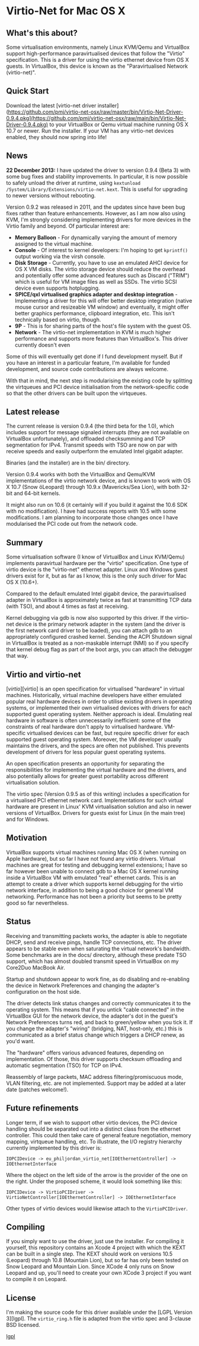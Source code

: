 # Virtio-Net for Mac OS X

## What's this about?

Some virtualisation environments, namely Linux KVM/Qemu and VirtualBox support
high-performance paravirtualised devices that follow the "Virtio" specification.
This is a driver for using the virtio ethernet device from OS X guests.
In VirtualBox, this device is known as the "Paravirtualised Network (virtio-net)".

## Quick Start

Download the latest [virtio-net driver installer](https://github.com/pmj/virtio-net-osx/raw/master/bin/Virtio-Net-Driver-0.9.4.pkg](https://github.com/pmj/virtio-net-osx/raw/main/bin/Virtio-Net-Driver-0.9.4.pkg)
to your VirtualBox or Qemu virtual machine running OS X 10.7 or newer. Run the
installer. If your VM has any virtio-net devices enabled, they should now
spring into life!

## News

**22 December 2013:** I have updated the driver to version 0.9.4 (Beta 3) with some bug fixes and stability
improvements. In particular, it is now possible to safely unload the driver at
runtime, using `kextunload /System/Library/Extensions/virtio-net.kext`. This is
useful for upgrading to newer versions without rebooting.

Version 0.9.2 was released in 2011, and the updates since have been bug fixes
rather than feature enhancements.
However, as I am now also using KVM, I'm strongly considering implementing drivers
for more devices in the Virtio family and beyond. Of particular interest are:

 * **Memory Balloon** - For dynamically varying the amount of memory assigned to the virtual machine.
 * **Console** - Of interest to kernel developers: I'm hoping to get `kprintf()` output working via the virsh console.
 * **Disk Storage** - Currently, you have to use an emulated AHCI device for OS X VM
disks. The virtio storage device should reduce the overhead and potentially offer
some advanced features such as Discard ("TRIM") which is useful for VM image files
as well as SSDs. The virtio SCSI device even supports hotplugging.
 * **SPICE/qxl virtualised graphics adapter and desktop integration** - Implementing a driver for this will
offer better desktop integration (native mouse cursor and resizeable VM window)
and eventually, it might offer better graphics performance, clipboard integration,
etc. This isn't technically based on virtio, though.
 * **9P** - This is for sharing parts of the host's file system with the guest OS.
 * **Network** - The virtio-net implementation in KVM is much higher performance
and supports more features than VirtualBox's. This driver currently doesn't even 

Some of this will eventually get done if I fund development myself. But if you
have an interest in a particular feature, I'm available for funded development,
and source code contributions are always welcome.

With that in mind, the next step is modularising the existing code by splitting
the virtqueues and PCI device initialisation from the network-specific code so
that the other drivers can be built upon the virtqueues.

## Latest release

The current release is version 0.9.4 (the third beta for the 1.0), which includes support
for message signaled interrupts (they are not available on VirtualBox unfortunately),
and offloaded checksumming and TCP segmentation for IPv4. Transmit speeds with TSO are
now on par with receive speeds and easily outperform the emulated Intel gigabit
adapter.

Binaries (and the installer) are in the bin/ directory.

Version 0.9.4 works with both the VirtualBox and Qemu/KVM implementations of the
virtio network device, and is known to work with OS X 10.7 (Snow öLeopard) through
10.9.x (Mavericks/Sea Lion), with both 32-bit and 64-bit kernels.

It might also run on 10.6 (it certainly will if you build it against the 10.6
SDK with no modification). I have had success reports with 10.5 with some
modifications. I am planning to incorporate those changes once I have modularised
the PCI code out from the network code.

## Summary

Some virtualisation software (I know of VirtualBox and Linux KVM/Qemu) implements
paravirtual hardware per the "virtio" specification. One type of virtio device
is the "virtio-net" ethernet adapter. Linux and Windows guest drivers exist for
it, but as far as I know, this is the only such driver for Mac OS X (10.6+).

Compared to the default emulated Intel gigabit device, the paravirtualised adapter
in VirtualBox is approximately twice as fast at transmitting TCP data (with TSO), and about 4
times as fast at receiving.

Kernel debugging via gdb is now also supported by this driver. If the virtio-net
device is the primary network adapter in the system (and the driver is the first
network card driver to be loaded), you can attach gdb to an appropriately
configured crashed kernel. Sending the ACPI Shutdown signal in VirtualBox is
treated as a non-maskable interrupt (NMI) so if you specify that kernel debug
flag as part of the boot args, you can attach the debugger that way.

## Virtio and virtio-net

[*virtio*][virtio] is an open specification for virtualised "hardware" in
virtual machines. Historically, virtual machine developers have either emulated
popular real hardware devices in order to utilise existing drivers in operating
systems, or implemented their own virtualised devices with drivers for each
supported guest operating system. Neither approach is ideal. Emulating
real hardware in software is often unnecessarily inefficient: some of the
constraints of real hardware don't apply to virtualised hardware. VM-specific
virtualised devices can be fast, but require specific driver for each supported
guest operating system. Moreover, the VM developer usually maintains the drivers,
and the specs are often not published. This prevents development of drivers for
less popular guest operating systems.

An open specification presents an
opportunity for separating the responsibilities for implementing the virtual
hardware and the drivers, and also potentially allows for greater guest
portability across different virtualisation solution.

The virtio spec (Version 0.9.5 as of this writing) includes a specification for a
virtualised PCI ethernet network card. Implementations for such virtual hardware
are present in Linux' KVM virtualisation solution and also in newer versions of
VirtualBox. Drivers for guests exist for Linux (in the main tree) and for
Windows.

## Motivation

VirtualBox supports virtual machines running Mac OS X (when running
on Apple hardware), but so far I have not found any virtio drivers. Virtual machines
are great for testing and debugging kernel extensions; I have so far however been unable
to connect gdb to a Mac OS X kernel running inside a VirtualBox VM with
emulated "real" ethernet cards. This is an attempt to create a driver which
supports kernel debugging for the virtio network interface, in addition to
being a good choice for general VM networking. Performance has not been a
priority but seems to be pretty good so far nevertheless.

## Status

Receiving and transmitting packets works, the adapter is able to negotiate DHCP,
send and receive pings, handle TCP connections, etc. The driver appears to be
stable even when saturating the virtual network's bandwidth. Some benchmarks
are in the docs/ directory, although these predate TSO support, which has
almost doubled transmit speed in VirtualBox on my Core2Duo MacBook Air.

Startup and shutdown appear to work fine, as do disabling and re-enabling the
device in Network Preferences and changing the adapter's configuration on the
host side.

The driver detects link status changes and correctly communicates it to the
operating system. This means that if you untick "cable connected" in the VirtualBox GUI for the
network device, the adapter's dot in the guest's Network Preferences turns red,
and back to green/yellow when you tick it. If you change the adapter's "wiring"
(bridging, NAT, host-only, etc.) this is communicated as a brief status change
which triggers a DHCP renew, as you'd want.

The "hardware" offers various advanced features, depending on implementation.
Of those, this driver supports checksum offloading and automatic segmentation
(TSO) for TCP on IPv4.

Reassembly
of large packets, MAC address filtering/promiscuous mode, VLAN filtering, etc.
are not implemented. Support may be added at a later date (patches welcome!).

## Future refinements

Longer term, if we wish to support other virtio devices, the PCI device handling
should be separated out into a distinct class from the ethernet controller. This
could then take care of general feature negotiation, memory mapping, virtqueue
handling, etc. To illustrate, the I/O registry hierarchy currently implemented
by this driver is:

    IOPCIDevice -> eu_philjordan_virtio_net[IOEthernetController] -> IOEthernetInterface

Where the object on the left side of the arrow is the provider of the one on the
right. Under the proposed scheme, it would look something like this:

    IOPCIDevice -> VirtioPCIDriver -> VirtioNetController[IOEthernetController] -> IOEthernetInterface

Other types of virtio devices would likewise attach to the `VirtioPCIDriver`.

## Compiling

If you simply want to use the driver, just use the installer. For compiling it
yourself, this repository contains
an Xcode 4 project with which the KEXT can be built in a single step. The KEXT
should work on versions 10.5 (Leopard) through 10.8 (Mountain Lion), but so
far has only
been tested on Snow Leopard and Mountain Lion. Since XCode 4 only runs on
Snow Leopard and up,
you'll need to create your own XCode 3 project if you want to compile it on
Leopard.

## License

I'm making the source code for this driver available under the [LGPL Version 3][lgpl].
The `virtio_ring.h`
file is adapted from the virtio spec and 3-clause BSD licensed.

[lgpl](http://www.gnu.org/licenses/lgpl.html)
